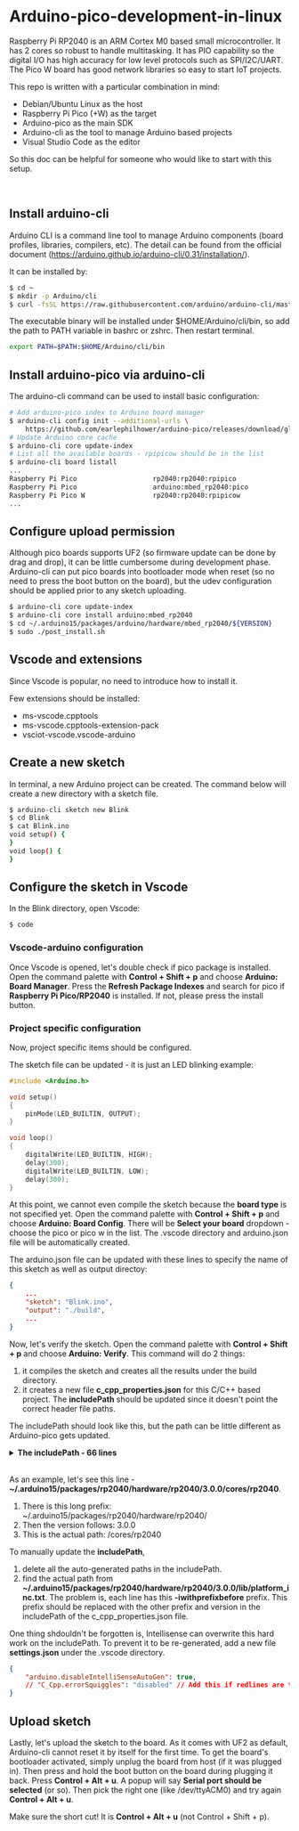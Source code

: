# Arduino-pico-development-in-linux

Raspberry Pi RP2040 is an ARM Cortex M0 based small microcontroller. It has 2 cores so robust to handle multitasking. It has PIO capability so the digital I/O has high accuracy for low level protocols such as SPI/I2C/UART. The Pico W board has good network libraries so easy to start IoT projects.

This repo is written with a particular combination in mind:
- Debian/Ubuntu Linux as the host
- Raspberry Pi Pico (+W) as the target
- Arduino-pico as the main SDK
- Arduino-cli as the tool to manage Arduino based projects
- Visual Studio Code as the editor

So this doc can be helpful for someone who would like to start with this setup.

<br/>

## Install arduino-cli

Arduino CLI is a command line tool to manage Arduino components (board profiles, libraries, compilers, etc). The detail can be found from the official document (https://arduino.github.io/arduino-cli/0.31/installation/).

It can be installed by:
```sh
$ cd ~
$ mkdir -p Arduino/cli
$ curl -fsSL https://raw.githubusercontent.com/arduino/arduino-cli/master/install.sh | sh
```

The executable binary will be installed under $HOME/Arduino/cli/bin, so add the path to PATH variable in bashrc or zshrc. Then restart terminal.
```sh
export PATH=$PATH:$HOME/Arduino/cli/bin
```

## Install arduino-pico via arduino-cli

The arduino-cli command can be used to install basic configuration:
```sh
# Add arduino-pico index to Arduino board manager
$ arduino-cli config init --additional-urls \
    https://github.com/earlephilhower/arduino-pico/releases/download/global/package_rp2040_index.json
# Update Arduino core cache
$ arduino-cli core update-index
# List all the available boards - rpipicow should be in the list
$ arduino-cli board listall
...
Raspberry Pi Pico                   rp2040:rp2040:rpipico                      
Raspberry Pi Pico                   arduino:mbed_rp2040:pico                   
Raspberry Pi Pico W                 rp2040:rp2040:rpipicow 
...
```

## Configure upload permission

Although pico boards supports UF2 (so firmware update can be done by drag and drop), it can be little cumbersome during development phase. Arduino-cli can put pico boards into bootloader mode when reset (so no need to press the boot button on the board), but the udev configuration should be applied prior to any sketch uploading.
```sh
$ arduino-cli core update-index
$ arduino-cli core install arduino:mbed_rp2040 
$ cd ~/.arduino15/packages/arduino/hardware/mbed_rp2040/${VERSION}
$ sudo ./post_install.sh
```

## Vscode and extensions

Since Vscode is popular, no need to introduce how to install it.

Few extensions should be installed:
- ms-vscode.cpptools
- ms-vscode.cpptools-extension-pack
- vsciot-vscode.vscode-arduino

## Create a new sketch

In terminal, a new Arduino project can be created.
The command below will create a new directory with a sketch file.
```sh
$ arduino-cli sketch new Blink
$ cd Blink
$ cat Blink.ino
void setup() {
}
void loop() {
}
```

## Configure the sketch in Vscode

In the Blink directory, open Vscode:
```sh
$ code
```

### Vscode-arduino configuration

Once Vscode is opened, let's double check if pico package is installed.
Open the command palette with **Control + Shift + p** and choose **Arduino: Board Manager**. Press the **Refresh Package Indexes** and search for pico if **Raspberry Pi Pico/RP2040** is installed. If not, please press the install button.

### Project specific configuration

Now, project specific items should be configured.

The sketch file can be updated - it is just an LED blinking example:
```c
#include <Arduino.h>

void setup()
{
    pinMode(LED_BUILTIN, OUTPUT);
}

void loop()
{
    digitalWrite(LED_BUILTIN, HIGH);
    delay(300);
    digitalWrite(LED_BUILTIN, LOW);
    delay(300);
}
``` 

At this point, we cannot even compile the sketch because the **board type** is not specified yet.
Open the command palette with **Control + Shift + p** and choose **Arduino: Board Config**. There will be **Select your board** dropdown - choose the pico or pico w in the list. The .vscode directory and arduino.json file will be automatically created.

The arduino.json file can be updated with these lines to specify the name of this sketch as well as output directoy:
```json
{   
    ...
    "sketch": "Blink.ino",
    "output": "./build",
    ...
}
```

Now, let's verify the sketch. Open the command palette with **Control + Shift + p** and choose **Arduino: Verify**. This command will do 2 things:
1. it compiles the sketch and creates all the results under the build directory. 
2. it creates a new file **c_cpp_properties.json** for this C/C++ based project. The **includePath** should be updated since it doesn't point the correct header file paths.

The includePath should look like this, but the path can be little different as Arduino-pico gets updated. 

<details>
  <summary><b>The includePath - 66 lines</b></summary>
    <li>"~/.arduino15/packages/rp2040/hardware/rp2040/3.0.0/cores/rp2040", </li>
    <li>"~/.arduino15/packages/rp2040/hardware/rp2040/3.0.0/cores/rp2040/api",
    <li>"~/.arduino15/packages/rp2040/hardware/rp2040/3.0.0/cores/rp2040/api/deprecated-avr-comp",</li>
    <li>"~/.arduino15/packages/rp2040/hardware/rp2040/3.0.0/include",</li>
    <li>"~/.arduino15/packages/rp2040/hardware/rp2040/3.0.0/include/pico_base",</li>
    <li>"~/.arduino15/packages/rp2040/hardware/rp2040/3.0.0/variants/rpipico",</li>
    <li>"~/.arduino15/packages/rp2040/hardware/rp2040/3.0.0/pico-sdk/lib/tinyusb/src",</li>
    <li>"~/.arduino15/packages/rp2040/hardware/rp2040/3.0.0/pico-sdk/src/boards/include",</li>
    <li>"~/.arduino15/packages/rp2040/hardware/rp2040/3.0.0/pico-sdk/src/common/pico_base/include",</li>
    <li>"~/.arduino15/packages/rp2040/hardware/rp2040/3.0.0/pico-sdk/src/common/pico_binary_info/include",</li>
    <li>"~/.arduino15/packages/rp2040/hardware/rp2040/3.0.0/pico-sdk/src/common/pico_bit_ops/include",</li>
    <li>"~/.arduino15/packages/rp2040/hardware/rp2040/3.0.0/pico-sdk/src/common/pico_divider/include",</li>
    <li>"~/.arduino15/packages/rp2040/hardware/rp2040/3.0.0/pico-sdk/src/common/pico_stdlib/include",</li>
    <li>"~/.arduino15/packages/rp2040/hardware/rp2040/3.0.0/pico-sdk/src/common/pico_sync/include",</li>
    <li>"~/.arduino15/packages/rp2040/hardware/rp2040/3.0.0/pico-sdk/src/common/pico_time/include",</li>
    <li>"~/.arduino15/packages/rp2040/hardware/rp2040/3.0.0/pico-sdk/src/common/pico_usb_reset_interface/include",</li>
    <li>"~/.arduino15/packages/rp2040/hardware/rp2040/3.0.0/pico-sdk/src/common/pico_util/include",</li>
    <li>"~/.arduino15/packages/rp2040/hardware/rp2040/3.0.0/pico-sdk/src/rp2040/hardware_regs/include",</li>
    <li>"~/.arduino15/packages/rp2040/hardware/rp2040/3.0.0/pico-sdk/src/rp2040/hardware_structs/include",</li>
    <li>"~/.arduino15/packages/rp2040/hardware/rp2040/3.0.0/pico-sdk/src/rp2_common/cmsis/include",</li>
    <li>"~/.arduino15/packages/rp2040/hardware/rp2040/3.0.0/pico-sdk/src/rp2_common/cmsis/stub/CMSIS/Core/Include",</li>
    <li>"~/.arduino15/packages/rp2040/hardware/rp2040/3.0.0/pico-sdk/src/rp2_common/cmsis/stub/CMSIS/Device/RaspberryPi/RP2040/Include",</li>
    <li>"~/.arduino15/packages/rp2040/hardware/rp2040/3.0.0/pico-sdk/src/rp2_common/hardware_adc/include",</li>
    <li>"~/.arduino15/packages/rp2040/hardware/rp2040/3.0.0/pico-sdk/src/rp2_common/hardware_base/include",</li>
    <li>"~/.arduino15/packages/rp2040/hardware/rp2040/3.0.0/pico-sdk/src/rp2_common/hardware_claim/include",</li>
    <li>"~/.arduino15/packages/rp2040/hardware/rp2040/3.0.0/pico-sdk/src/rp2_common/hardware_clocks/include",</li>
    <li>"~/.arduino15/packages/rp2040/hardware/rp2040/3.0.0/pico-sdk/src/rp2_common/hardware_divider/include",</li>
    <li>"~/.arduino15/packages/rp2040/hardware/rp2040/3.0.0/pico-sdk/src/rp2_common/hardware_dma/include",</li>
    <li>"~/.arduino15/packages/rp2040/hardware/rp2040/3.0.0/pico-sdk/src/rp2_common/hardware_exception/include",</li>
    <li>"~/.arduino15/packages/rp2040/hardware/rp2040/3.0.0/pico-sdk/src/rp2_common/hardware_flash/include",</li>
    <li>"~/.arduino15/packages/rp2040/hardware/rp2040/3.0.0/pico-sdk/src/rp2_common/hardware_gpio/include",</li>
    <li>"~/.arduino15/packages/rp2040/hardware/rp2040/3.0.0/pico-sdk/src/rp2_common/hardware_i2c/include",</li>
    <li>"~/.arduino15/packages/rp2040/hardware/rp2040/3.0.0/pico-sdk/src/rp2_common/hardware_interp/include",</li>
    <li>"~/.arduino15/packages/rp2040/hardware/rp2040/3.0.0/pico-sdk/src/rp2_common/hardware_irq/include",</li>
    <li>"~/.arduino15/packages/rp2040/hardware/rp2040/3.0.0/pico-sdk/src/rp2_common/hardware_rtc/include",</li>
    <li>"~/.arduino15/packages/rp2040/hardware/rp2040/3.0.0/pico-sdk/src/rp2_common/hardware_pio/include",</li>
    <li>"~/.arduino15/packages/rp2040/hardware/rp2040/3.0.0/pico-sdk/src/rp2_common/hardware_pll/include",</li>
    <li>"~/.arduino15/packages/rp2040/hardware/rp2040/3.0.0/pico-sdk/src/rp2_common/hardware_pwm/include",</li>
    <li>"~/.arduino15/packages/rp2040/hardware/rp2040/3.0.0/pico-sdk/src/rp2_common/hardware_resets/include",</li>
    <li>"~/.arduino15/packages/rp2040/hardware/rp2040/3.0.0/pico-sdk/src/rp2_common/hardware_spi/include",</li>
    <li>"~/.arduino15/packages/rp2040/hardware/rp2040/3.0.0/pico-sdk/src/rp2_common/hardware_sync/include",</li>
    <li>"~/.arduino15/packages/rp2040/hardware/rp2040/3.0.0/pico-sdk/src/rp2_common/hardware_timer/include",</li>
    <li>"~/.arduino15/packages/rp2040/hardware/rp2040/3.0.0/pico-sdk/src/rp2_common/hardware_uart/include",</li>
    <li>"~/.arduino15/packages/rp2040/hardware/rp2040/3.0.0/pico-sdk/src/rp2_common/hardware_vreg/include",</li>
    <li>"~/.arduino15/packages/rp2040/hardware/rp2040/3.0.0/pico-sdk/src/rp2_common/hardware_watchdog/include",</li>
    <li>"~/.arduino15/packages/rp2040/hardware/rp2040/3.0.0/pico-sdk/src/rp2_common/hardware_xosc/include",</li>
    <li>"~/.arduino15/packages/rp2040/hardware/rp2040/3.0.0/pico-sdk/src/rp2_common/pico_async_context/include",</li>
    <li>"~/.arduino15/packages/rp2040/hardware/rp2040/3.0.0/pico-sdk/src/rp2_common/pico_bootrom/include",</li>
    <li>"~/.arduino15/packages/rp2040/hardware/rp2040/3.0.0/pico-sdk/src/rp2_common/pico_btstack/include",</li>
    <li>"~/.arduino15/packages/rp2040/hardware/rp2040/3.0.0/pico-sdk/src/rp2_common/pico_cyw43_arch/include",</li>
    <li>"~/.arduino15/packages/rp2040/hardware/rp2040/3.0.0/pico-sdk/src/rp2_common/pico_cyw43_driver/include",</li>
    <li>"~/.arduino15/packages/rp2040/hardware/rp2040/3.0.0/pico-sdk/src/rp2_common/pico_double/include",</li>
    <li>"~/.arduino15/packages/rp2040/hardware/rp2040/3.0.0/pico-sdk/src/rp2_common/pico_float/include",</li>
    <li>"~/.arduino15/packages/rp2040/hardware/rp2040/3.0.0/pico-sdk/src/rp2_common/pico_int64_ops/include",</li>
    <li>"~/.arduino15/packages/rp2040/hardware/rp2040/3.0.0/pico-sdk/src/rp2_common/pico_lwip/include",</li>
    <li>"~/.arduino15/packages/rp2040/hardware/rp2040/3.0.0/pico-sdk/src/rp2_common/pico_multicore/include",</li>
    <li>"~/.arduino15/packages/rp2040/hardware/rp2040/3.0.0/pico-sdk/src/rp2_common/pico_platform/include",</li>
    <li>"~/.arduino15/packages/rp2040/hardware/rp2040/3.0.0/pico-sdk/src/rp2_common/pico_printf/include",</li>
    <li>"~/.arduino15/packages/rp2040/hardware/rp2040/3.0.0/pico-sdk/src/rp2_common/pico_runtime/include",</li>
    <li>"~/.arduino15/packages/rp2040/hardware/rp2040/3.0.0/pico-sdk/src/rp2_common/pico_rand/include",</li>
    <li>"~/.arduino15/packages/rp2040/hardware/rp2040/3.0.0/pico-sdk/src/rp2_common/pico_stdio/include",</li>
    <li>"~/.arduino15/packages/rp2040/hardware/rp2040/3.0.0/pico-sdk/src/rp2_common/pico_stdio_uart/include",</li>
    <li>"~/.arduino15/packages/rp2040/hardware/rp2040/3.0.0/pico-sdk/src/rp2_common/pico_unique_id/include",</li>
    <li>"~/.arduino15/packages/rp2040/hardware/rp2040/3.0.0/pico-sdk/lib/cyw43-driver/src",</li>
    <li>"~/.arduino15/packages/rp2040/hardware/rp2040/3.0.0/pico-sdk/lib/lwip/src/include",</li>
    <li>"~/.arduino15/packages/rp2040/hardware/rp2040/3.0.0/pico-sdk/lib/btstack/src",</li>
    <li>"~/.arduino15/packages/rp2040/hardware/rp2040/3.0.0/pico-sdk/lib/btstack/platform/embedded"</li>
</details>

</br>

As an example, let's see this line - **~/.arduino15/packages/rp2040/hardware/rp2040/3.0.0/cores/rp2040**.

1. There is this long prefix: ~/.arduino15/packages/rp2040/hardware/rp2040/
2. Then the version follows: 3.0.0
3. This is the actual path: /cores/rp2040

To manually update the **includePath**, 
1. delete all the auto-generated paths in the includePath.
2. find the actual path from **~/.arduino15/packages/rp2040/hardware/rp2040/3.0.0/lib/platform_inc.txt**. The problem is, each line has this **-iwithprefixbefore** prefix. This prefix should be replaced with the other prefix and version in the includePath of the c_cpp_properties.json file. 

<!-- TODO -->

One thing shdouldn't be forgotten is, Intellisense can overwrite this hard work on the includePath. To prevent it to be re-generated, add a new file **settings.json** under the .vscode directory.
```json
{
    "arduino.disableIntelliSenseAutoGen": true,
    // "C_Cpp.errorSquiggles": "disabled" // Add this if redlines are too annoying.
}
```

## Upload sketch 

Lastly, let's upload the sketch to the board. As it comes with UF2 as default, Arduino-cli cannot reset it by itself for the first time. To get the board's bootloader activated, simply unplug the board from host (if it was plugged in). Then press and hold the boot button on the board during plugging it back. Press **Control + Alt + u**. A popup will say **Serial port should be selected** (or so). Then pick the right one (like /dev/ttyACM0) and try again **Control + Alt + u**. 

Make sure the short cut! It is **Control + Alt + u** (not Control + Shift + p).